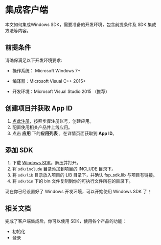 # 集成客户端
本文如何集成Windows SDK，需要准备的开发环境，包含前提条件及 SDK 集成方法等内容。

## 前提条件

请确保满足以下开发环境要求:

-   操作系统： Microsoft Windows 7+

-   编译器：Microsoft Visual C++ 2015+

-   开发环境：Microsoft Visual Studio 2015 （推荐）

## 创建项目并获取 App ID

1. [点此注册](http://customer.paas.hst.com/register)，按照步骤注册账号，创建应用。
2. 配置使用相关产品并上线应用。
3. 点击 **应用** 下的**应用列表** ，在详情页面获取到 **App ID**。



## 添加 SDK

1.  下载 [Windows SDK](http://paas.hst.com/developer/downloadSDK)，解压并打开。
2.  将 `sdk/include` 目录添加到项目的 INCLUDE 目录下。
3.  将 `sdk/lib` 目录放入项目的 LIB 目录下，并确认 fsp_sdk.lib 与项目有链接。 
4.  将 `sdk/bin` 下的 bin 文件复制到你的可执行文件所在的目录下。

现在你已经设置好了 Windows 开发环境，可以开始使用 Windows SDK 了！

## 相关文档
完成了客户端集成后，你可以使用 SDK，使用各个产品的功能：

- 初始化
- 登录